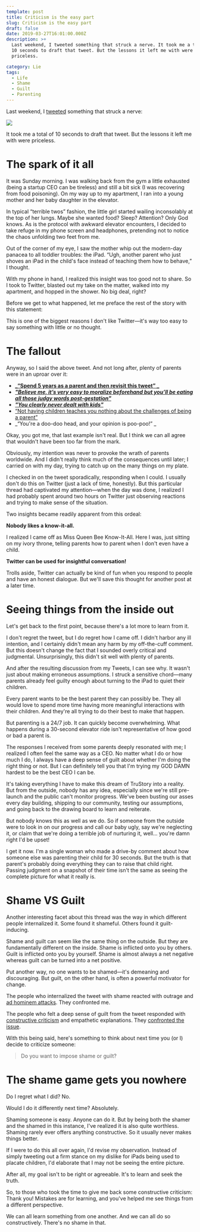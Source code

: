```yaml
---
template: post
title: Criticism is the easy part
slug: Criticism is the easy part
draft: false
date: 2019-03-27T16:01:00.000Z
description: >+
  Last weekend, I tweeted something that struck a nerve. It took me a total of
  10 seconds to draft that tweet. But the lessons it left me with were
  priceless.

category: Lie
tags:
  - Life
  - Shame
  - Guilt
  - Parenting
---
```

Last weekend, I [tweeted](https://twitter.com/iam_preethi/status/1107324597894959104) something that struck a nerve: 

![](/media/screen-shot-2019-03-26-at-6.09.16-pm.png)

It took me a total of 10 seconds to draft that tweet. But the lessons it left me with were priceless. 

# The spark of it all

It was Sunday morning. I was walking back from the gym a little exhausted (being a startup CEO can be tireless) and still a bit sick (I was recovering from food poisoning). On my way up to my apartment, I ran into a young mother and her baby daughter in the elevator.

In typical “terrible twos” fashion, the little girl started wailing inconsolably at the top of her lungs. Maybe she wanted food? Sleep? Attention? Only God knows. As is the protocol with awkward elevator encounters, I decided to take refuge in my phone screen and headphones, pretending not to notice the chaos unfolding two feet from me.

Out of the corner of my eye, I saw the mother whip out the modern-day panacea to all toddler troubles: the iPad. “Ugh, another parent who just shoves an iPad in the child's face instead of teaching them how to behave,” I thought.

With my phone in hand, I realized this insight was too good not to share. So I took to Twitter, blasted out my take on the matter, walked into my apartment, and hopped in the shower. No big deal, right?

Before we get to what happened, let me preface the rest of the story with this statement:

This is one of the biggest reasons I don't like Twitter—it's way too easy to say something with little or no thought.

# The fallout

Anyway, so I said the above tweet. And not long after, plenty of parents were in an uproar over it:

* __[_“Spend 5 years as a parent and then revisit this tweet” _](https://twitter.com/benedictevans/status/1107346942927892480)__
* __[_"Believe me, it’s very easy to moralize beforehand but you’ll be eating all those judgy words post-gestation"_](https://twitter.com/find_evil/status/1107338404277174273)__
* __[_"You clearly never dealt with kids"_](https://twitter.com/kanwisher/status/1107685342721658880)__
* [“Not having children teaches you nothing about the challenges of being a parent”](https://twitter.com/PeterMcCormack/status/1107441190159310848)
* _“You're a doo-doo head, and your opinion is poo-poo!” _



Okay, you got me, that last example isn't real. But I think we can all agree that wouldn't have been too far from the mark.

Obviously, my intention was never to provoke the wrath of parents worldwide. And I didn't really think much of the consequences until later; I carried on with my day, trying to catch up on the many things on my plate.

I checked in on the tweet sporadically, responding when I could. I usually don't do this on Twitter (just a lack of time, honestly). But this particular thread had captivated my attention—when the day was done, I realized I had probably spent around two hours on Twitter just observing reactions and trying to make sense of the situation.

Two insights became readily apparent from this ordeal:

**Nobody likes a know-it-all.**

I realized I came off as Miss Queen Bee Know-It-All. Here I was, just sitting on my ivory throne, telling parents how to parent when I don't even have a child.

**Twitter can be used for insightful conversation!**

Trolls aside, Twitter can actually be kind of fun when you respond to people and have an honest dialogue. But we'll save this thought for another post at a later time.

# Seeing things from the inside out

Let's get back to the first point, because there's a lot more to learn from it.

I don't regret the tweet, but I do regret how I came off. I didn't harbor any ill intention, and I certainly didn't mean any harm by my off-the-cuff comment. But this doesn't change the fact that I sounded overly critical and judgmental. Unsurprisingly, this didn't sit well with plenty of parents.

And after the resulting discussion from my Tweets, I can see why. It wasn't just about making erroneous assumptions. I struck a sensitive chord—many parents already feel guilty enough about turning to the iPad to quiet their children.

Every parent wants to be the best parent they can possibly be. They all would love to spend more time having more meaningful interactions with their children. And they're all trying to do their best to make that happen.

But parenting is a 24/7 job. It can quickly become overwhelming. What happens during a 30-second elevator ride isn't representative of how good or bad a parent is.

The responses I received from some parents deeply resonated with me; I realized I often feel the same way as a CEO. No matter what I do or how much I do, I always have a deep sense of guilt about whether I'm doing the right thing or not. But I can definitely tell you that I'm trying my GOD DAMN hardest to be the best CEO I can be.

It's taking everything I have to make this dream of TruStory into a reality. But from the outside, nobody has any idea, especially since we're still pre-launch and the public can't monitor progress. We've been busting our asses every day building, shipping to our community, testing our assumptions, and going back to the drawing board to learn and reiterate.

But nobody knows this as well as we do. So if someone from the outside were to look in on our progress and call our baby ugly, say we're neglecting it, or claim that we're doing a terrible job of nurturing it, well... you're damn right I'd be upset!

I get it now. I'm a single woman who made a drive-by comment about how someone else was parenting their child for 30 seconds. But the truth is that parent's probably doing everything they can to raise that child right. Passing judgment on a snapshot of their time isn't the same as seeing the complete picture for what it really is.

# Shame VS Guilt

Another interesting facet about this thread was the way in which different people internalized it. Some found it shameful. Others found it guilt-inducing.

Shame and guilt can seem like the same thing on the outside. But they are fundamentally different on the inside. Shame is inflicted onto you by others. Guilt is inflicted onto you by yourself. Shame is almost always a net negative whereas guilt can be turned into a net positive.

Put another way, no one wants to be shamed—it's demeaning and discouraging. But guilt, on the other hand, is often a powerful motivator for change.

The people who internalized the tweet with shame reacted with outrage and [ad hominem attacks](https://twitter.com/CantHardyWait/status/1107743522780790784). They confronted me.

The people who felt a deep sense of guilt from the tweet responded with [constructive criticism](https://twitter.com/tayvano_/status/1107718880468754432) and empathetic explanations. They [confronted the issue](https://discourse.trustory.io/t/trustory-values-guidelines).

With this being said, here's something to think about next time you (or I) decide to criticize someone:

> Do you want to impose shame or guilt?

# The shame game gets you nowhere

Do I regret what I did? No.

Would I do it differently next time? Absolutely.

Shaming someone is easy. Anyone can do it. But by being both the shamer and the shamed in this instance, I've realized it is also quite worthless. Shaming rarely ever offers anything constructive. So it usually never makes things better.

If I were to do this all over again, I'd revise my observation. Instead of simply tweeting out a firm stance on my dislike for iPads being used to placate children, I'd elaborate that I may not be seeing the entire picture.

After all, my goal isn't to be right or agreeable. It's to learn and seek the truth.

So, to those who took the time to give me back some constructive criticism: Thank you! Mistakes are for learning, and you've helped me see things from a different perspective.

We can all learn something from one another. And we can all do so constructively. There's no shame in that.
